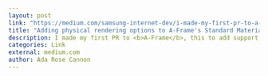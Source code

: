```yaml
---
layout: post
link: "https://medium.com/samsung-internet-dev/i-made-my-first-pr-to-a-frame-3675d596a2d8#.ntno1b9dh"
title: "Adding physical rendering options to A-Frame's Standard Material"
description: I made my first PR to <b>A-Frame</b>, this to add support for Normal, Displacement and Ambient Occlusion maps, as well as support to allow one to use their sky sphere as an environment map.
categories: Link
external: medium.com
author: Ada Rose Cannon
---
```

